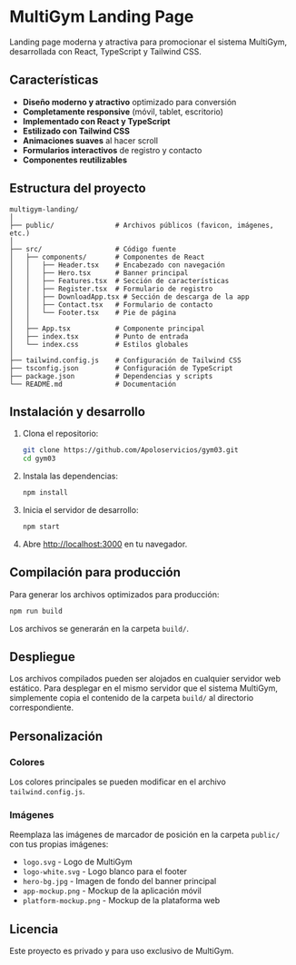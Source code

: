 # MultiGym Landing Page

Landing page moderna y atractiva para promocionar el sistema MultiGym, desarrollada con React, TypeScript y Tailwind CSS.

## Características

- **Diseño moderno y atractivo** optimizado para conversión
- **Completamente responsive** (móvil, tablet, escritorio)
- **Implementado con React y TypeScript**
- **Estilizado con Tailwind CSS**
- **Animaciones suaves** al hacer scroll
- **Formularios interactivos** de registro y contacto
- **Componentes reutilizables**

## Estructura del proyecto

```
multigym-landing/
│
├── public/               # Archivos públicos (favicon, imágenes, etc.)
│
├── src/                  # Código fuente
│   ├── components/       # Componentes de React
│   │   ├── Header.tsx    # Encabezado con navegación
│   │   ├── Hero.tsx      # Banner principal
│   │   ├── Features.tsx  # Sección de características
│   │   ├── Register.tsx  # Formulario de registro
│   │   ├── DownloadApp.tsx # Sección de descarga de la app
│   │   ├── Contact.tsx   # Formulario de contacto
│   │   └── Footer.tsx    # Pie de página
│   │
│   ├── App.tsx           # Componente principal
│   ├── index.tsx         # Punto de entrada
│   └── index.css         # Estilos globales
│
├── tailwind.config.js    # Configuración de Tailwind CSS
├── tsconfig.json         # Configuración de TypeScript
├── package.json          # Dependencias y scripts
└── README.md             # Documentación
```

## Instalación y desarrollo

1. Clona el repositorio:
   ```bash
   git clone https://github.com/Apoloservicios/gym03.git
   cd gym03
   ```

2. Instala las dependencias:
   ```bash
   npm install
   ```

3. Inicia el servidor de desarrollo:
   ```bash
   npm start
   ```

4. Abre [http://localhost:3000](http://localhost:3000) en tu navegador.

## Compilación para producción

Para generar los archivos optimizados para producción:

```bash
npm run build
```

Los archivos se generarán en la carpeta `build/`.

## Despliegue

Los archivos compilados pueden ser alojados en cualquier servidor web estático. Para desplegar en el mismo servidor que el sistema MultiGym, simplemente copia el contenido de la carpeta `build/` al directorio correspondiente.

## Personalización

### Colores

Los colores principales se pueden modificar en el archivo `tailwind.config.js`.

### Imágenes

Reemplaza las imágenes de marcador de posición en la carpeta `public/` con tus propias imágenes:

- `logo.svg` - Logo de MultiGym
- `logo-white.svg` - Logo blanco para el footer
- `hero-bg.jpg` - Imagen de fondo del banner principal
- `app-mockup.png` - Mockup de la aplicación móvil
- `platform-mockup.png` - Mockup de la plataforma web

## Licencia

Este proyecto es privado y para uso exclusivo de MultiGym.